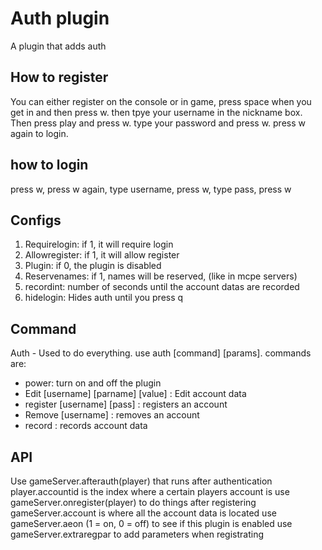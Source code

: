 # Auth plugin
A plugin that adds auth

## How to register
You can either register on the console or in game, press space when you get in and then press w. then tpye your username in the nickname box. Then press play and press w. type your password and press w. press w again to login.

## how to login
press w, press w again, type username, press w, type pass, press w

## Configs
 1. Requirelogin: if 1, it will require login
 2. Allowregister: if 1, it will allow register
 3. Plugin: if 0, the plugin is disabled
 4. Reservenames: if 1, names will be reserved, (like in mcpe servers)
 5. recordint: number of seconds until the account datas are recorded
 6. hidelogin: Hides auth until you press q

## Command
Auth - Used to do everything. use auth [command] [params]. commands are:

 * power: turn on and off the plugin
 * Edit [username] [parname] [value] : Edit account data
 * register [username] [pass] : registers an account
 * Remove [username] : removes an account
 * record : records account data

## API

Use gameServer.afterauth(player) that runs after authentication
player.accountid is the index where a certain players account is
use gameServer.onregister(player) to do things after registering
gameServer.account is where all the account data is located
use gameServer.aeon (1 = on, 0 = off) to see if this plugin is enabled
use gameServer.extraregpar to add  parameters when registrating
